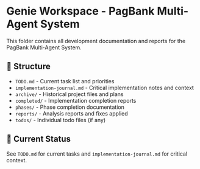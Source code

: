 # Genie Workspace - PagBank Multi-Agent System

This folder contains all development documentation and reports for the PagBank Multi-Agent System.

## 📁 Structure

- `TODO.md` - Current task list and priorities
- `implementation-journal.md` - Critical implementation notes and context
- `archive/` - Historical project files and plans
- `completed/` - Implementation completion reports
- `phases/` - Phase completion documentation
- `reports/` - Analysis reports and fixes applied
- `todos/` - Individual todo files (if any)

## 🎯 Current Status

See `TODO.md` for current tasks and `implementation-journal.md` for critical context.
